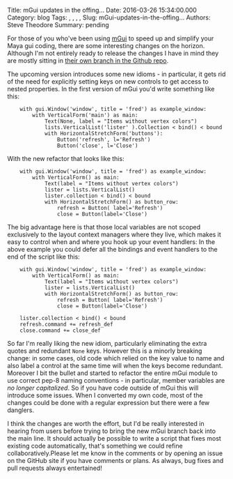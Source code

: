 Title: mGui updates in the offing...
Date: 2016-03-26 15:34:00.000
Category: blog
Tags: , , , , 
Slug: mGui-updates-in-the-offing...
Authors: Steve Theodore
Summary: pending

For those of you who've been using [mGui](https://github.com/theodox/mGui) to
speed up and simplify your Maya gui coding, there are some interesting changes
on the horizon. Although I'm not entirely ready to release the changes I have
in mind they are mostly sitting in [their own branch in the Github
repo](https://github.com/theodox/mGui/tree/remove_keys).

The upcoming version introduces some new idioms - in particular, it gets rid
of the need for explicitly setting keys on new controls to get access to
nested properties. In the first version of mGui you'd write something like
this:

    
    
        with gui.Window('window', title = 'fred') as example_window:  
            with VerticalForm('main') as main:  
                Text(None, label = "Items without vertex colors")  
                lists.VerticalList('lister' ).Collection < bind() < bound    
                with HorizontalStretchForm('buttons'):  
                    Button('refresh', l='Refresh')  
                    Button('close', l='Close')  
    

With the new refactor that looks like this:

    
    
        with gui.Window('window', title = 'fred') as example_window:  
            with VerticalForm() as main:  
                Text(label = "Items without vertex colors")  
                lister = lists.VerticalList()  
                lister.collection < bind() < bound    
                with HorizontalStretchForm() as button_row:  
                    refresh = Button( label='Refresh')  
                    close = Button(label='Close')  
    

The big advantage here is that those local variables are not scoped
exclusively to the layout context managers where they live, which makes it
easy to control when and where you hook up your event handlers: In the above
example you could defer all the bindings and event handlers to the end of the
script like this:

    
    
        with gui.Window('window', title = 'fred') as example_window:  
            with VerticalForm() as main:  
                Text(label = "Items without vertex colors")  
                lister = lists.VerticalList()  
                with HorizontalStretchForm() as button_row:  
                    refresh = Button( label='Refresh')  
                    close = Button(label='Close')  
      
        lister.collection < bind() < bound  
        refresh.command += refresh_def  
        close.command += close_def  
    

So far I'm really liking the new idiom, particularly eliminating the extra
quotes and redundant `None` keys. However this is a minorly breaking change:
in some cases, old code which relied on the key value to name and also label a
control at the same time will when the keys become redundant. Moreover I bit
the bullet and started to refactor the entire mGui module to use correct pep-8
naming conventions - in particular, member variables are _no longer
capitalized_. So if you have code outside of mGui this will introduce some
issues. When I converted my own code, most of the changes could be done with a
regular expression but there were a few danglers.

I think the changes are worth the effort, but I'd be really interested in
hearing from users before trying to bring the new mGui branch back into the
main line. It should actually be possible to write a script that fixes most
existing code automatically, that's something we could refine
collaboratively.Please let me know in the comments or by opening an issue on
the GitHub site if you have comments or plans. As always, bug fixes and pull
requests always entertained!


